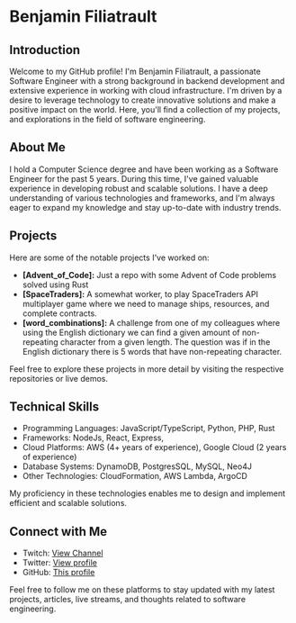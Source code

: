 # Benjamin Filiatrault

## Introduction

Welcome to my GitHub profile! I'm Benjamin Filiatrault, a passionate Software Engineer with a strong background in backend development and extensive experience in working with cloud infrastructure. I'm driven by a desire to leverage technology to create innovative solutions and make a positive impact on the world. Here, you'll find a collection of my projects, and explorations in the field of software engineering.

## About Me

I hold a Computer Science degree and have been working as a Software Engineer for the past 5 years. During this time, I've gained valuable experience in developing robust and scalable solutions. I have a deep understanding of various technologies and frameworks, and I'm always eager to expand my knowledge and stay up-to-date with industry trends.

## Projects

Here are some of the notable projects I've worked on:

- **[Advent_of_Code]:** Just a repo with some Advent of Code problems solved using Rust
- **[SpaceTraders]:** A somewhat worker, to play SpaceTraders API multiplayer game where we need to manage ships, resources, and complete contracts.
- **[word_combinations]:** A challenge from one of my colleagues where using the English dictionary we can find a given amount of non-repeating character from a given length. The question was if in the English dictionary there is 5 words that have non-repeating character.

Feel free to explore these projects in more detail by visiting the respective repositories or live demos.


## Technical Skills

- Programming Languages: JavaScript/TypeScript, Python, PHP, Rust
- Frameworks: NodeJs, React, Express, 
- Cloud Platforms: AWS (4+ years of experience), Google Cloud (2 years of experience)
- Database Systems: DynamoDB, PostgresSQL, MySQL, Neo4J
- Other Technologies: CloudFormation, AWS Lambda, ArgoCD

My proficiency in these technologies enables me to design and implement efficient and scalable solutions.

## Connect with Me

- Twitch: [View Channel](https://www.twitch.tv/benfiliatro)
- Twitter: [View profile](https://twitter.com/BenFiliatro)
- GitHub: [This profile](https://github.com/benjaminfiliatrault)

Feel free to follow me on these platforms to stay updated with my latest projects, articles, live streams, and thoughts related to software engineering.
